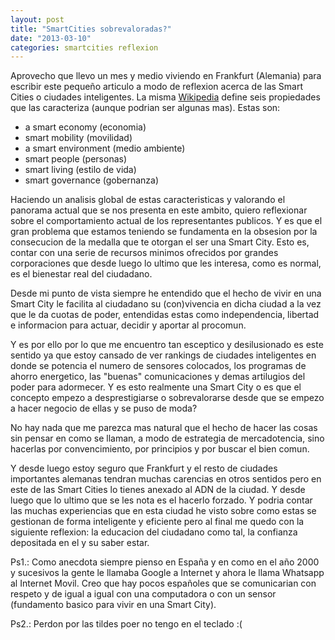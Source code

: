 ```yaml
---
layout: post
title: "SmartCities sobrevaloradas?"
date: "2013-03-10"
categories: smartcities reflexion
---
```


Aprovecho que llevo un mes y medio viviendo en Frankfurt (Alemania) para escribir este pequeño articulo a modo de reflexion acerca de las Smart Cities o ciudades inteligentes.<!--more--> La misma [Wikipedia](http://en.wikipedia.org/wiki/Smart_city#Definition) define seis propiedades que las caracteriza (aunque podrian ser algunas mas). Estas son:

- a smart economy (economia)
- smart mobility (movilidad)
- a smart environment (medio ambiente)
- smart people (personas)
- smart living (estilo de vida)
- smart governance (gobernanza)

Haciendo un analisis global de estas caracteristicas y valorando el panorama actual que se nos presenta en este ambito, quiero reflexionar sobre el comportamiento actual de los representantes publicos. Y es que el gran problema que estamos teniendo se fundamenta en la obsesion por la consecucion de la medalla que te otorgan el ser una Smart City. Esto es, contar con una serie de recursos minimos ofrecidos por grandes corporaciones que desde luego lo ultimo que les interesa, como es normal, es el bienestar real del ciudadano.

Desde mi punto de vista siempre he entendido que el hecho de vivir en una Smart City le facilita al ciudadano su (con)vivencia en dicha ciudad a la vez que le da cuotas de poder, entendidas estas como independencia, libertad e informacion para actuar, decidir y aportar al procomun.

Y es por ello por lo que me encuentro tan esceptico y desilusionado es este sentido ya que estoy cansado de ver rankings de ciudades inteligentes en donde se potencia el numero de sensores colocados, los programas de ahorro energetico, las "buenas" comunicaciones y demas artilugios del poder para adormecer. Y es esto realmente una Smart City o es que el concepto empezo a desprestigiarse o sobrevalorarse desde que se empezo a hacer negocio de ellas y se puso de moda?

No hay nada que me parezca mas natural que el hecho de hacer las cosas sin pensar en como se llaman, a modo de estrategia de mercadotencia, sino hacerlas por convencimiento, por principios y por buscar el bien comun.

Y desde luego estoy seguro que Frankfurt y el resto de ciudades importantes alemanas tendran muchas carencias en otros sentidos pero en este de las Smart Cities lo tienes anexado al ADN de la ciudad. Y desde luego que lo ultimo que se les nota es el hacerlo forzado. Y podria contar las muchas experiencias que en esta ciudad he visto sobre como estas se gestionan de forma inteligente y eficiente pero al final me quedo con la siguiente reflexion: la educacion del ciudadano como tal, la confianza depositada en el y su saber estar.

Ps1.: Como anecdota siempre pienso en España y en como en el año 2000 y sucesivos la gente le llamaba Google a Internet y ahora le llama Whatsapp al Internet Movil. Creo que hay pocos españoles que se comunicarian con respeto y de igual a igual con una computadora o con un sensor (fundamento basico para vivir en una Smart City).

Ps2.: Perdon por las tildes poer no tengo en el teclado :(
